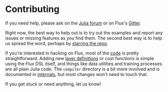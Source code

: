 # Contributing

If you need help, please ask on the [Julia forum](https://discourse.julialang.org/) or on Flux's [Gitter](https://gitter.im/FluxML/Lobby).

Right now, the best way to help out is to try out the examples and report any issues or missing features as you find them. The second best way is to help us spread the word, perhaps by [starring the repo](https://github.com/MikeInnes/Flux.jl).

If you're interested in hacking on Flux, most of the [code](https://github.com/MikeInnes/Flux.jl/tree/master/src) is pretty straightforward. Adding new [layer definitions](https://github.com/MikeInnes/Flux.jl/tree/master/src/layers) or cost functions is simple using the Flux DSL itself, and things like data utilities and training processes are all plain Julia code. The `compiler` directory is a bit more involved and is documented in [internals](interals.html), but most changes won't need to touch that.

If you get stuck or need anything, let us know!
